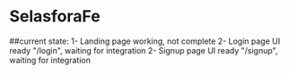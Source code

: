 # SelasforaFe

##current state:
1- Landing page working, not complete
2- Login page UI ready "/login", waiting for integration
2- Signup page UI ready "/signup", waiting for integration
